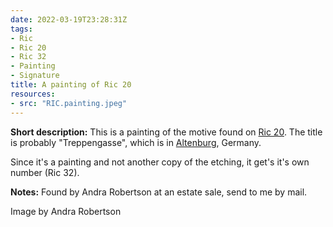 ```yaml
---
date: 2022-03-19T23:28:31Z
tags:
- Ric
- Ric 20
- Ric 32
- Painting
- Signature
title: A painting of Ric 20
resources:
- src: "RIC.painting.jpeg"
---
```


**Short description:** This is a painting of the motive found on [Ric 20](/tags/Ric-20/). The title is probably "Treppengasse", which is in [Altenburg](https://en.wikipedia.org/wiki/Altenburg), Germany.

Since it's a painting and not another copy of the etching, it get's it's own number (Ric 32).

**Notes:** Found by Andra Robertson at an estate sale, send to me by mail.

Image by Andra Robertson
